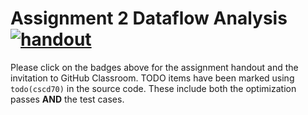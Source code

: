 # Assignment 2 Dataflow Analysis [![handout](https://img.shields.io/badge/-handout-blue)](https://www.overleaf.com/read/cncbrtszrfpx)

Please click on the badges above for the assignment handout and the invitation
to GitHub Classroom. TODO items have been marked using `todo(cscd70)` in the source code.
These include both the optimization passes **AND** the test cases.
